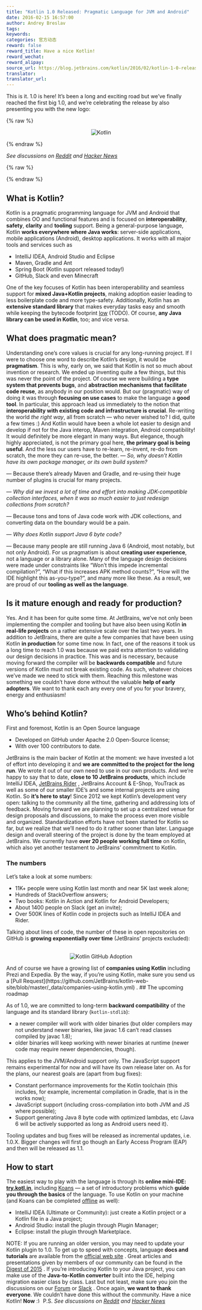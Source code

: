 ```yaml
---
title: "Kotlin 1.0 Released: Pragmatic Language for JVM and Android"
date: 2016-02-15 16:57:00
author: Andrey Breslav
tags:
keywords:
categories: 官方动态
reward: false
reward_title: Have a nice Kotlin!
reward_wechat:
reward_alipay:
source_url: https://blog.jetbrains.com/kotlin/2016/02/kotlin-1-0-released-pragmatic-language-for-jvm-and-android/
translator:
translator_url:
---
```


This is it. 1.0 is here!
It’s been a long and exciting road but we’ve finally reached the first big 1.0, and we’re celebrating the release by also presenting you with the new logo:

{% raw %}
<p><center><img alt="Kotlin" class="alignnone size-full wp-image-3688" data-recalc-dims="1" margin-left="auto" margin-right="auto" src="https://i0.wp.com/blog.jetbrains.com/kotlin/files/2016/02/1_0_Banner.png?resize=640%2C320&amp;ssl=1"/></center></p>
{% endraw %}

<em>See discussions on <a href="https://www.reddit.com/r/programming/comments/45wcnd/kotlin_10_released_pragmatic_language_for_jvm_and/">Reddit</a> and <a href="https://news.ycombinator.com/item?id=11103087">Hacker News</a></em>

{% raw %}
<p><span id="more-3507"></span></p>
{% endraw %}

## What is Kotlin?

Kotlin is a pragmatic programming language for JVM and Android that combines OO and functional features and is focused on <strong>interoperability</strong>, <strong>safety</strong>, <strong>clarity</strong> and <strong>tooling</strong> support.
Being a general-purpose language, Kotlin <strong>works everywhere where Java works</strong>: server-side applications, mobile applications (Android), desktop applications. It works with all major tools and services such as

* IntelliJ IDEA, Android Studio and Eclipse
* Maven, Gradle and Ant
* Spring Boot (Kotlin support released today!)
* GitHub, Slack and even Minecraft

One of the key focuses of Kotlin has been interoperability and seamless support for <strong>mixed Java+Kotlin projects</strong>, making adoption easier leading to less boilerplate code and more type-safety. Additionally, Kotlin has an <strong>extensive standard library</strong> that makes everyday tasks easy and smooth while keeping the bytecode footprint [low](http://www.methodscount.com/?lib=org.jetbrains.kotlin%3Akotlin-stdlib%3A1.0.0-rc-1036) (TODO). Of course, <strong>any Java library can be used in Kotlin</strong>, too; and vice versa. 
## What does pragmatic mean?

Understanding one’s core values is crucial for any long-running project. If I were to choose one word to describe Kotlin’s design, it would be <strong>pragmatism</strong>. This is why, early on, we said that Kotlin is not so much about invention or research. We ended up inventing quite a few things, but this was never the point of the project. Of course we were building a <strong>type system that prevents bugs</strong>, and <strong>abstraction mechanisms that facilitate code reuse</strong>, as anybody in our position would. But our (pragmatic) way of doing it was through <strong>focusing on use cases</strong> to make the language a <strong>good tool</strong>.
In particular, this approach lead us immediately to the notion that <strong>interoperability with existing code and infrastructure is crucial</strong>. Re-writing the world <em>the right way</em>, all from scratch — who never wished to? I did, quite a few times :) And Kotlin would have been a whole lot easier to design and develop if not for the Java interop, Maven integration, Android compatibility! It would definitely be more elegant in many ways. But elegance, though highly appreciated, is not the primary goal here, <strong>the primary goal is being useful</strong>. And the less our users have to re-learn, re-invent, re-do from scratch, the more they can re-use, the better.
— <em>So, why doesn’t Kotlin have its own package manager, or its own build system?</em><br/>

— Because there’s already Maven and Gradle, and re-using their huge number of plugins is crucial for many projects.<br/>

— <em>Why did we invest a lot of time and effort into making JDK-compatible collection interfaces, when it was so much easier to just redesign collections from scratch?</em><br/>

— Because tons and tons of Java code work with JDK collections, and converting data on the boundary would be a pain.<br/>

— <em>Why does Kotlin support Java 6 byte code?</em><br/>

— Because many people are still running Java 6 (Android, most notably, but not only Android).
For us pragmatism is about <strong>creating user experience</strong>, not a language or a library alone. Many of the language design decisions were made under constraints like “Won’t this impede incremental compilation?”, “What if this increases APK method counts?”, “How will the IDE highlight this as-you-type?”, and many more like these. As a result, we are proud of our <strong>tooling as well as the language</strong>.
## Is it mature enough and ready for production?

Yes. And it has been for quite some time. At JetBrains, we’ve not only been implementing the compiler and tooling but have also been using Kotlin <strong>in real-life projects</strong> on a rather extensive scale over the last two years. In addition to JetBrains, there are quite a few companies that have been using Kotlin <strong>in production</strong> for some time now.
In fact, one of the reasons it took us a long time to reach 1.0 was because we paid extra attention to validating our design decisions in practice. This was and is necessary, because moving forward the compiler will be <strong>backwards compatible</strong> and future versions of Kotlin must not break existing code. As such, whatever choices we’ve made we need to stick with them.
Reaching this milestone was something we couldn’t have done without the valuable <strong>help of early adopters</strong>. We want to thank each any every one of you for your bravery, energy and enthusiasm!
## Who’s behind Kotlin?

First and foremost, Kotlin is an Open Source language

* Developed on GitHub under Apache 2.0 Open-Source license;
* With over 100 contributors to date.

JetBrains is the main backer of Kotlin at the moment: we have invested a lot of effort into developing it and <strong>we are committed to the project for the long run</strong>. We wrote it out of our own need to use in our own products. And we’re happy to say that to date, <strong>close to 10 JetBrains products</strong>, which include IntelliJ IDEA, [JetBrains Rider](https://blog.jetbrains.com/dotnet/2016/01/13/project-rider-a-csharp-ide/) , JetBrains Account & E-Shop, YouTrack as well as some of our smaller IDE’s and some internal projects are using Kotlin. So <strong>it’s here to stay</strong>!
Since 2012 we kept Kotlin’s development very open: talking to the community all the time, gathering and addressing lots of feedback.
Moving forward we are planning to set up a centralized venue for design proposals and discussions, to make the process even more visible and organized. Standardization efforts have not been started for Kotlin so far, but we realize that we’ll need to do it rather sooner than later.
Language design and overall steering of the project is done by the team employed at JetBrains. We currently have <strong>over 20 people working full time</strong> on Kotlin, which also yet another testament to JetBrains’ commitment to Kotlin.
### The numbers

Let’s take a look at some numbers:

* 11K+ people were using Kotlin last month and near 5K last week alone;
* Hundreds of StackOverflow answers;
* Two books: Kotlin in Action and Kotlin for Android Developers;
* About 1400 people on Slack (get an invite);
* Over 500K lines of Kotlin code in projects such as IntelliJ IDEA and Rider.

Talking about lines of code, the number of these in open repositories on GitHub is <strong>growing exponentially over time</strong> (JetBrains’ projects excluded): <center><br/>
<img alt="Kotlin GitHub Adoption" data-recalc-dims="1" onmouseout="this.src='https://d3nmt5vlzunoa1.cloudfront.net/kotlin/files/2016/02/KotlinAdoption.png';" onmouseover="this.src='https://d3nmt5vlzunoa1.cloudfront.net/kotlin/files/2016/02/KotlinAdoption.gif';" src="https://i2.wp.com/blog.jetbrains.com/kotlin/files/2016/02/KotlinAdoption.png?w=640&amp;ssl=1"/><br/>
</center>
And of course we have a growing list of <strong>companies using Kotlin</strong> including Prezi and Expedia. By the way, if you’re using Kotlin, make sure you send us a [Pull Request](https://github.com/JetBrains/kotlin-web-site/blob/master/_data/companies-using-kotlin.yml) .
## The upcoming roadmap

As of 1.0, we are committed to long-term <strong>backward compatibility</strong> of the language and its standard library (<code>kotlin-stdlib</code>):

* a newer compiler will work with older binaries (but older compilers may not understand newer binaries, like javac 1.6 can’t read classes compiled by javac 1.8);
* older binaries will keep working with newer binaries at runtime (newer code may require newer dependencies, though).

This applies to the JVM/Android support only. The JavaScript support remains experimental for now and will have its own release later on.
As for the plans, our nearest goals are (apart from bug fixes):

* Constant performance improvements for the Kotlin toolchain (this includes, for example, incremental compilation in Gradle, that is in the works now);
* JavaScript support (including cross-compilation into both JVM and JS where possible);
* Support generating Java 8 byte code with optimized lambdas, etc (Java 6 will be actively supported as long as Android users need it).

Tooling updates and bug fixes will be released as incremental updates, i.e. 1.0.X. Bigger changes will first go though an Early Access Program (EAP) and then will be released as 1.1.
## How to start

The easiest way to play with the language is through its <strong>online mini-IDE: <a href="https://try.kotlinlang.org">try.kotl.in</a></strong>, including [Koans](http://try.kotlinlang.org/koans) — a set of introductory problems which <strong>guide you through the basics</strong> of the language.
To use Kotlin on your machine (and Koans can be completed [offline](https://kotlinlang.org/docs/tutorials/koans.html) as well):

* IntelliJ IDEA (Ultimate or Community): just create a Kotlin project or a Kotlin file in a Java project;
* Android Studio: install the plugin through Plugin Manager;
* Eclipse: install the plugin through Marketplace.

NOTE: If you are running an older version, you may need to update your Kotlin plugin to 1.0.
To get up to speed with concepts, language <strong>docs and tutorials</strong> are available from the [official web site](https://kotlinlang.org) . Great articles and presentations given by members of our community can be found in the [Digest of 2015](http://blog.jetbrains.com/kotlin/2016/01/kotlin-digest-2015/) .
If you’re introducing Kotlin to your Java project, you can make use of the <strong>Java-to-Kotlin converter</strong> built into the IDE, helping migration easier class by class.
Last but not least, make sure you join the discussions on our [Forum](https://devnet.jetbrains.com/community/kotlin) or [Slack](http://kotlinslackin.herokuapp.com/) .
Once again, <strong>we want to thank everyone</strong>. We couldn’t have done this without the community.
Have a nice Kotlin! <strong>Now</strong> <img alt=":)" class="wp-smiley" data-recalc-dims="1" src="https://i2.wp.com/blog.jetbrains.com/kotlin/wp-includes/images/smilies/simple-smile.png?w=640&amp;ssl=1" style="height: 1em; max-height: 1em;"/>
P.S. <em>See discussions on <a href="https://www.reddit.com/r/programming/comments/45wcnd/kotlin_10_released_pragmatic_language_for_jvm_and/">Reddit</a> and <a href="https://news.ycombinator.com/item?id=11103087">Hacker News</a></em>
